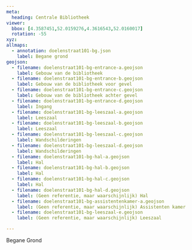 ```yaml
---
meta:
  heading: Centrale Bibliotheek 
viewer:
  bbox: [4.3587451,52.0159276,4.3616543,52.0160017]
  rotation: -55
xyz:
allmaps:
  - annotation: doelenstraat101-bg.json
    label: Begane grond
geojson:
  - filename: doelenstraat101-bg-entrance-a.geojson
    label: Gebouw van de bibliotheek 
  - filename: doelenstraat101-bg-entrance-b.geojson
    label: Gebouw van de bibliotheek voor gevel
  - filename: doelenstraat101-bg-entrance-c.geojson
    label: Gebouw van de bibliotheek achter gevel
  - filename: doelenstraat101-bg-entrance-d.geojson
    label: Ingang
  - filename: doelenstraat101-bg-leeszaal-a.geojson
    label: Leeszaal
  - filename: doelenstraat101-bg-leeszaal-b.geojson
    label: Leeszaal
  - filename: doelenstraat101-bg-leeszaal-c.geojson
    label: Wandschilderingen 
  - filename: doelenstraat101-bg-leeszaal-d.geojson
    label: Wandschilderingen 
  - filename: doelenstraat101-bg-hal-a.geojson
    label: Hal
  - filename: doelenstraat101-bg-hal-b.geojson
    label: Hal
  - filename: doelenstraat101-bg-hal-c.geojson
    label: Hal
  - filename: doelenstraat101-bg-hal-d.geojson
    label: (Geen referentie, maar waarschijnlijk) Hal
  - filename: doelenstraat101-bg-assistentenkamer-a.geojson
    label: (Geen referentie, maar waarschijnlijk) Assistenten kamer 
  - filename: doelenstraat101-bg-leeszaal-e.geojson
    label: (Geen referentie, maar waarschijnlijk) Leeszaal

---
```

Begane Grond